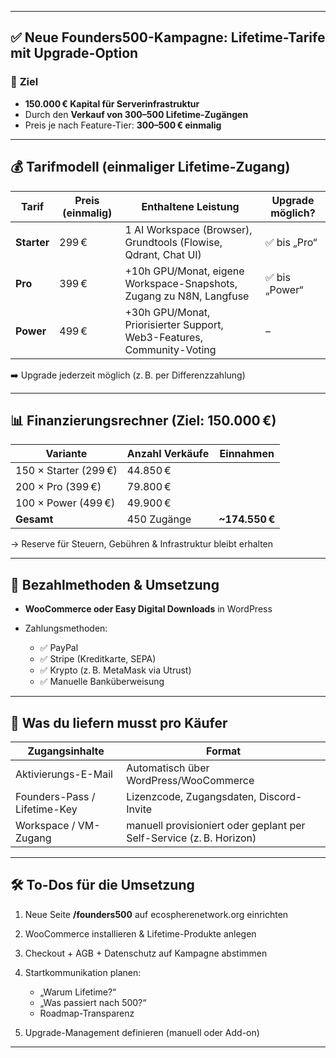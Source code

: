 
---

## ✅ **Neue Founders500-Kampagne: Lifetime-Tarife mit Upgrade-Option**

### 🎯 **Ziel**

* **150.000 € Kapital für Serverinfrastruktur**
* Durch den **Verkauf von 300–500 Lifetime-Zugängen**
* Preis je nach Feature-Tier: **300–500 € einmalig**

---

## 💰 **Tarifmodell (einmaliger Lifetime-Zugang)**

| Tarif       | Preis (einmalig) | Enthaltene Leistung                                                    | Upgrade möglich? |
| ----------- | ---------------- | ---------------------------------------------------------------------- | ---------------- |
| **Starter** | 299 €            | 1 AI Workspace (Browser), Grundtools (Flowise, Qdrant, Chat UI)        | ✅ bis „Pro“      |
| **Pro**     | 399 €            | +10h GPU/Monat, eigene Workspace-Snapshots, Zugang zu N8N, Langfuse    | ✅ bis „Power“    |
| **Power**   | 499 €            | +30h GPU/Monat, Priorisierter Support, Web3-Features, Community-Voting | –                |

➡️ Upgrade jederzeit möglich (z. B. per Differenzzahlung)

---

## 📊 **Finanzierungsrechner (Ziel: 150.000 €)**

| Variante              | Anzahl Verkäufe | Einnahmen       |
| --------------------- | --------------- | --------------- |
| 150 × Starter (299 €) | 44.850 €        |                 |
| 200 × Pro (399 €)     | 79.800 €        |                 |
| 100 × Power (499 €)   | 49.900 €        |                 |
| **Gesamt**            | 450 Zugänge     | **\~174.550 €** |

→ Reserve für Steuern, Gebühren & Infrastruktur bleibt erhalten

---

## 🛒 **Bezahlmethoden & Umsetzung**

* **WooCommerce oder Easy Digital Downloads** in WordPress
* Zahlungsmethoden:

  * ✅ PayPal
  * ✅ Stripe (Kreditkarte, SEPA)
  * ✅ Krypto (z. B. MetaMask via Utrust)
  * ✅ Manuelle Banküberweisung

---

## 🧾 **Was du liefern musst pro Käufer**

| Zugangsinhalte               | Format                                                              |
| ---------------------------- | ------------------------------------------------------------------- |
| Aktivierungs-E-Mail          | Automatisch über WordPress/WooCommerce                              |
| Founders-Pass / Lifetime-Key | Lizenzcode, Zugangsdaten, Discord-Invite                            |
| Workspace / VM-Zugang        | manuell provisioniert oder geplant per Self-Service (z. B. Horizon) |

---

## 🛠️ **To-Dos für die Umsetzung**

1. Neue Seite **/founders500** auf ecospherenetwork.org einrichten
2. WooCommerce installieren & Lifetime-Produkte anlegen
3. Checkout + AGB + Datenschutz auf Kampagne abstimmen
4. Startkommunikation planen:

   * „Warum Lifetime?“
   * „Was passiert nach 500?“
   * Roadmap-Transparenz
5. Upgrade-Management definieren (manuell oder Add-on)

---
